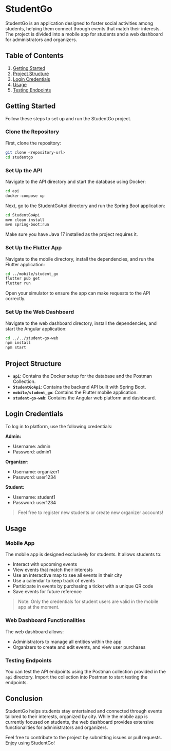 # StudentGo

StudentGo is an application designed to foster social activities among students, helping them connect through events that match their interests. The project is divided into a mobile app for students and a web dashboard for administrators and organizers.

## Table of Contents

1. [Getting Started](#getting-started)
2. [Project Structure](#project-structure)
3. [Login Credentials](#login-credentials)
4. [Usage](#usage)
5. [Testing Endpoints](#testing-endpoints)

## Getting Started

Follow these steps to set up and run the StudentGo project.

### Clone the Repository

First, clone the repository:

```bash
git clone <repository-url>
cd studentgo
```

### Set Up the API

Navigate to the API directory and start the database using Docker:

```bash
cd api
docker-compose up
```

Next, go to the StudentGoApi directory and run the Spring Boot application:

```bash
cd StudentGoApi
mvn clean install
mvn spring-boot:run
```

Make sure you have Java 17 installed as the project requires it.

### Set Up the Flutter App

Navigate to the mobile directory, install the dependencies, and run the Flutter application:

```bash
cd ../mobile/student_go
flutter pub get
flutter run
```

Open your simulator to ensure the app can make requests to the API correctly.

### Set Up the Web Dashboard

Navigate to the web dashboard directory, install the dependencies, and start the Angular application:

```bash
cd ../../student-go-web
npm install
npm start
```

## Project Structure
- **`api`**: Contains the Docker setup for the database and the Postman Collection.
- **`StudentGoApi`**: Contains the backend API built with Spring Boot.
- **`mobile/student_go`**: Contains the Flutter mobile application.
- **`student-go-web`**: Contains the Angular web platform and dashboard.

## Login Credentials

To log in to platform, use the following credentials:

**Admin:**
- Username: admin
- Password: admin1

**Organizer:**
- Username: organizer1
- Password: user1234

**Student:**
- Username: student1
- Password: user1234

> Feel free to register new students or create new organizer accounts!

## Usage

### Mobile App

The mobile app is designed exclusively for students. It allows students to:

- Interact with upcoming events
- View events that match their interests
- Use an interactive map to see all events in their city
- Use a calendar to keep track of events
- Participate in events by purchasing a ticket with a unique QR code
- Save events for future reference

> Note: Only the credentials for student users are valid in the mobile app at the moment.

### Web Dashboard Functionalities

The web dashboard allows:

- Administrators to manage all entities within the app
- Organizers to create and edit events, and view user purchases

### Testing Endpoints

You can test the API endpoints using the Postman collection provided in the `api` directory. Import the collection into Postman to start testing the endpoints.

## Conclusion

StudentGo helps students stay entertained and connected through events tailored to their interests, organized by city. While the mobile app is currently focused on students, the web dashboard provides extensive functionalities for administrators and organizers.

Feel free to contribute to the project by submitting issues or pull requests. Enjoy using StudentGo!
